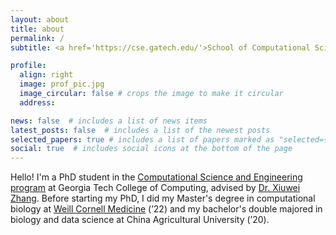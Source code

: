 ```yaml
---
layout: about
title: about
permalink: /
subtitle: <a href='https://cse.gatech.edu/'>School of Computational Science and Engineering</a>. Georgia Institute of Technology

profile:
  align: right
  image: prof_pic.jpg
  image_circular: false # crops the image to make it circular
  address: 

news: false  # includes a list of news items
latest_posts: false  # includes a list of the newest posts
selected_papers: true # includes a list of papers marked as "selected={true}"
social: true  # includes social icons at the bottom of the page
---
```


Hello! I'm a PhD student in the [Computational Science and Engineering program](https://www.cc.gatech.edu/degree-programs/phd-computational-science-and-engineering) at Georgia Tech College of Computing, advised by [Dr. Xiuwei Zhang](https://xiuweizhang.wordpress.com/). 
Before starting my PhD, I did my Master's degree in computational biology at [Weill Cornell Medicine](https://gradschool.weill.cornell.edu/) (’22) and my bachelor's double majored in biology and data science at China Agricultural University (’20).
